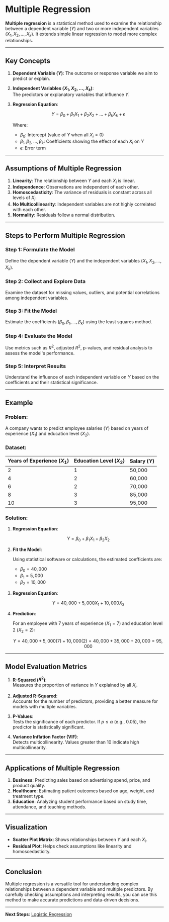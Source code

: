 # Multiple Regression

**Multiple regression** is a statistical method used to examine the relationship between a dependent variable ($Y$) and two or more independent variables ($X_1, X_2, \dots, X_k$). It extends simple linear regression to model more complex relationships.

---

## Key Concepts

1. **Dependent Variable ($Y$)**:
   The outcome or response variable we aim to predict or explain.

2. **Independent Variables ($X_1, X_2, \dots, X_k$)**:  
   The predictors or explanatory variables that influence $Y$.

3. **Regression Equation**:

   $$Y = \beta_0 + \beta_1X_1 + \beta_2X_2 + \dots + \beta_kX_k + \epsilon$$

   Where:

   - $\beta_0$: Intercept (value of $Y$ when all $X_i = 0$)  
   - $\beta_1, \beta_2, \dots, \beta_k$: Coefficients showing the effect of each $X_i$ on $Y$  
   - $\epsilon$: Error term  

---

## Assumptions of Multiple Regression

1. **Linearity**: The relationship between $Y$ and each $X_i$ is linear.  
2. **Independence**: Observations are independent of each other.  
3. **Homoscedasticity**: The variance of residuals is constant across all levels of $X_i$.  
4. **No Multicollinearity**: Independent variables are not highly correlated with each other.  
5. **Normality**: Residuals follow a normal distribution.

---

## Steps to Perform Multiple Regression

### Step 1: Formulate the Model

Define the dependent variable ($Y$) and the independent variables ($X_1, X_2, \dots, X_k$).

### Step 2: Collect and Explore Data

Examine the dataset for missing values, outliers, and potential correlations among independent variables.

### Step 3: Fit the Model

Estimate the coefficients ($\beta_0, \beta_1, \dots, \beta_k$) using the least squares method.

### Step 4: Evaluate the Model

Use metrics such as $R^2$, adjusted $R^2$, p-values, and residual analysis to assess the model's performance.

### Step 5: Interpret Results

Understand the influence of each independent variable on $Y$ based on the coefficients and their statistical significance.

---

## Example

### Problem:

A company wants to predict employee salaries ($Y$) based on years of experience ($X_1$) and education level ($X_2$).

### Dataset:

| Years of Experience ($X_1$) | Education Level ($X_2$) | Salary ($Y$) |
|-----------------------------|-------------------------|--------------|
| 2                           | 1                       | 50,000       |
| 4                           | 2                       | 60,000       |
| 6                           | 2                       | 70,000       |
| 8                           | 3                       | 85,000       |
| 10                          | 3                       | 95,000       |

### Solution:

1. **Regression Equation**:  

   $$Y = \beta_0 + \beta_1X_1 + \beta_2X_2$$

2. **Fit the Model**:

   Using statistical software or calculations, the estimated coefficients are:

   - $\beta_0 = 40,000$
   - $\beta_1 = 5,000$
   - $\beta_2 = 10,000$

3. **Regression Equation**:

   $$Y = 40,000 + 5,000X_1 + 10,000X_2$$

4. **Prediction**:

   For an employee with 7 years of experience ($X_1 = 7$) and education level 2 ($X_2 = 2$):
   
   $$Y = 40,000 + 5,000(7) + 10,000(2) = 40,000 + 35,000 + 20,000 = 95,000$$

---

## Model Evaluation Metrics

1. **R-Squared ($R^2$)**:  
   Measures the proportion of variance in $Y$ explained by all $X_i$.  

2. **Adjusted R-Squared**:  
   Accounts for the number of predictors, providing a better measure for models with multiple variables.  

3. **P-Values**:  
   Tests the significance of each predictor. If $p \leq \alpha$ (e.g., 0.05), the predictor is statistically significant.  

4. **Variance Inflation Factor (VIF)**:  
   Detects multicollinearity. Values greater than 10 indicate high multicollinearity.

---

## Applications of Multiple Regression

1. **Business**: Predicting sales based on advertising spend, price, and product quality.  
2. **Healthcare**: Estimating patient outcomes based on age, weight, and treatment type.  
3. **Education**: Analyzing student performance based on study time, attendance, and teaching methods.

---

## Visualization

- **Scatter Plot Matrix**: Shows relationships between $Y$ and each $X_i$.  
- **Residual Plot**: Helps check assumptions like linearity and homoscedasticity.  

---

## Conclusion

Multiple regression is a versatile tool for understanding complex relationships between a dependent variable and multiple predictors. By carefully checking assumptions and interpreting results, you can use this method to make accurate predictions and data-driven decisions.

---

**Next Steps**: [Logistic Regression](./3.%20Logistic%20Regression.md)
